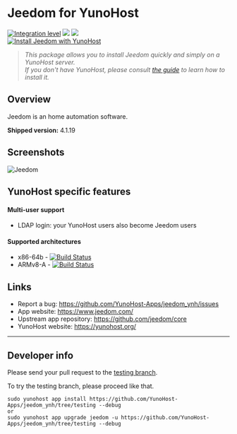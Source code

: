 # Jeedom for YunoHost

[![Integration level](https://dash.yunohost.org/integration/jeedom.svg)](https://dash.yunohost.org/appci/app/jeedom) ![](https://ci-apps.yunohost.org/ci/badges/jeedom.status.svg) ![](https://ci-apps.yunohost.org/ci/badges/jeedom.maintain.svg)  
[![Install Jeedom with YunoHost](https://install-app.yunohost.org/install-with-yunohost.png)](https://install-app.yunohost.org/?app=jeedom)

> *This package allows you to install Jeedom quickly and simply on a YunoHost server.  
If you don't have YunoHost, please consult [the guide](https://yunohost.org/#/install) to learn how to install it.*

## Overview
Jeedom is an home automation software.

**Shipped version:** 4.1.19

## Screenshots

![Jeedom](https://www.jeedom.com/site/img/01-Appli-jeedom.png)

## YunoHost specific features

#### Multi-user support

- LDAP login: your YunoHost users also become Jeedom users

#### Supported architectures

* x86-64b - [![Build Status](https://ci-apps.yunohost.org/ci/logs/jeedom%20%28Apps%29.svg)](https://ci-apps.yunohost.org/ci/apps/jeedom/)
* ARMv8-A - [![Build Status](https://ci-apps-arm.yunohost.org/ci/logs/jeedom%20%28Apps%29.svg)](https://ci-apps-arm.yunohost.org/ci/apps/jeedom/)

## Links

 * Report a bug: https://github.com/YunoHost-Apps/jeedom_ynh/issues
 * App website: https://www.jeedom.com/
 * Upstream app repository: https://github.com/jeedom/core
 * YunoHost website: https://yunohost.org/

---

Developer info
----------------

Please send your pull request to the [testing branch](https://github.com/YunoHost-Apps/jeedom_ynh/tree/testing).

To try the testing branch, please proceed like that.
```
sudo yunohost app install https://github.com/YunoHost-Apps/jeedom_ynh/tree/testing --debug
or
sudo yunohost app upgrade jeedom -u https://github.com/YunoHost-Apps/jeedom_ynh/tree/testing --debug
```
